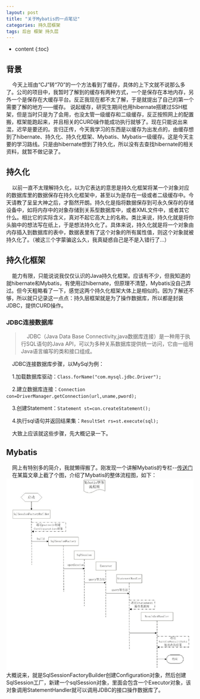 ```yaml
---
layout: post
title: "关于Mybatis的一点笔记"
categories: 持久层框架
tags: 后台 框架 持久层
---
```

* content
{:toc}

## 背景

&nbsp;&nbsp;&nbsp;&nbsp;今天上班由“CJ”转“70”的一个方法看到了缓存，具体的上下文就不说那么多了。公司的项目中，我暂时了解到的缓存有两种方式，一个是保存在本地内存，另外一个是保存在大缓存平台。反正我现在都不太了解，于是就提出了自己的第一个需要了解的地方——缓存。
说起缓存，研究生期间也用hibernate搭建过SSH框架，但是当时只是为了会用，也没太管一级缓存和二级缓存，反正按照网上的配置搬，框架能跑起来，并且相关的CURD操作能成功执行就够了。现在只能说出来混，迟早是要还的。言归正传，今天我学习的东西是以缓存为出发点的，由缓存想到了hibernate、持久化、持久化框架、Mybatis、Mybatis一级缓存。这是今天主要的学习路线。只是由hibernate想到了持久化，所以没有去查找hibernate的相关资料，就暂不做记录了。

## 持久化

&nbsp;&nbsp;&nbsp;&nbsp;以前一直不太理解持久化，以为它表达的意思是持久化框架将某一个对象对应的数据库里的数据保存在持久化框架中，甚至以为是存在一级或者二级缓存中。今天请教了呈呈大神之后，才豁然开朗。持久化是指将数据保存到可永久保存的存储设备中，如将内存中的对象存储到关系型数据库中，或者XML文件中，或者其它什么。相比它的实际含义，真对不起它高大上的名称。类比来说，持久化就是将你头脑中的想法写在纸上，于是想法持久化了。具体来说，持久化就是将一个对象由内存插入到数据库的表中，数据表里有了这个对象的所有属性值，则这个对象就被持久化了。（被这三个字蒙骗这么久，我真疑惑自己是不是入错行了...）

## 持久化框架

&nbsp;&nbsp;&nbsp;&nbsp;能力有限，只能说说我仅仅认识的Java持久化框架。应该有不少，但我知道的就hibernate和Mybatis，有使用过hibernate，但原理不清楚，Mybatis没自己弄过。但今天粗略看了一下，感觉这两个持久化框架大体上是相似的。因为了解还不够，所以就只记录这一点点：持久层框架就是为了操作数据库，所以都是封装JDBC，提供CURD操作。

### JDBC连接数据库

>&nbsp;&nbsp;&nbsp;&nbsp;JDBC（Java Data Base Connectivity,java数据库连接）是一种用于执行SQL语句的Java API，可以为多种关系数据库提供统一访问，它由一组用Java语言编写的类和接口组成。

&nbsp;&nbsp;&nbsp;&nbsp;JDBC连接数据库步骤，以MySql为例：

&nbsp;&nbsp;&nbsp;&nbsp;1.加载数据库驱动：`Class.forName("com.mysql.jdbc.Driver");`

&nbsp;&nbsp;&nbsp;&nbsp;2.建立数据库连接：`Connection con=DriverManager.getConnection(url,uname,pword);`

&nbsp;&nbsp;&nbsp;&nbsp;3.创建Statement：`Statement st=con.createStatement();`

&nbsp;&nbsp;&nbsp;&nbsp;4.执行sql语句并返回结果集：`ResultSet rs=st.execute(sql);`

&nbsp;&nbsp;&nbsp;&nbsp;大致上应该就这些步骤，先大概记录一下。

## Mybatis

&nbsp;&nbsp;&nbsp;&nbsp;网上有特别多的简介，我就懒得搬了。刚发现一个讲解Mybatis的专栏--[传送门](http://blog.csdn.net/column/details/mybatis-principle.html)
&nbsp;&nbsp;&nbsp;&nbsp;在某篇文章上截了个图，介绍了Mybatis的整体流程图，如下：
![Mybatis process](./img/Mybatis流程图.png)
  大概说来，就是SqlSessionFactoryBuilder创建Configuration对象，然后创建SqlSession工厂，新建一个sqlSession对象，里面会包含一个Executor对象，该对象调用StatementHandler就可以调用JDBC的接口操作数据库了。
